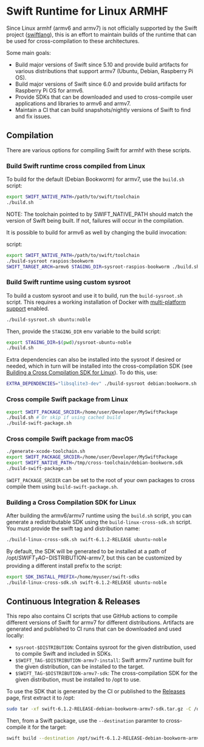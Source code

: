 # Swift Runtime for Linux ARMHF

Since Linux armhf (armv6 and armv7) is not officially supported by the Swift project ([swiftlang](https://github.com/swiftlang)), this is an effort
to maintain builds of the runtime that can be used for cross-compilation to these architectures.

Some main goals:

- Build major versions of Swift since 5.10 and provide build artifacts for various distributions that support armv7 (Ubuntu, Debian, Raspberry Pi OS).
- Build major versions of Swift since 6.0 and provide build artifacts for Raspberry Pi OS for armv6.
- Provide SDKs that can be downloaded and used to cross-compile user applications and libraries to armv6 and armv7.
- Maintain a CI that can build snapshots/nightly versions of Swift to find and fix issues.

## Compilation

There are various options for compiling Swift for armhf with these scripts.

### Build Swift runtime cross compiled from Linux

To build for the default (Debian Bookworm) for armv7, use the `build.sh` script:

```bash
export SWIFT_NATIVE_PATH=/path/to/swift/toolchain
./build.sh
```

NOTE: The toolchain pointed to by SWIFT_NATIVE_PATH should match the version of Swift being built.
If not, failures will occur in the compilation.

It is possible to build for armv6 as well by changing the build invocation:

script:

```bash
export SWIFT_NATIVE_PATH=/path/to/swift/toolchain
./build-sysroot raspios:bookworm
SWIFT_TARGET_ARCH=armv6 STAGING_DIR=sysroot-raspios-bookworm ./build.sh
```

### Build Swift runtime using custom sysroot

To build a custom sysroot and use it to build, run the `build-sysroot.sh` script. This requires a
working installation of Docker with [multi-platform support](https://docs.docker.com/build/building/multi-platform/) enabled.

```bash
./build-sysroot.sh ubuntu:noble
```

Then, provide the `STAGING_DIR` env variable to the build script:

```bash
export STAGING_DIR=$(pwd)/sysroot-ubuntu-noble
./build.sh
```

Extra dependencies can also be installed into the sysroot if desired or needed, which in turn will
be installed into the cross-compilation SDK (see [Building a Cross Compilation SDK for Linux](#building-a-cross-compilation-sdk-for-linux)). To do this, use:

```bash
EXTRA_DEPENDENCIES="libsqlite3-dev" ./build-sysroot debian:bookworm.sh
```

### Cross compile Swift package from Linux

```bash
export SWIFT_PACKAGE_SRCDIR=/home/user/Developer/MySwiftPackage
./build.sh # Or skip if using cached build
./build-swift-package.sh
```

### Cross compile Swift package from macOS

```bash
./generate-xcode-toolchain.sh
export SWIFT_PACKAGE_SRCDIR=/home/user/Developer/MySwiftPackage
export SWIFT_NATIVE_PATH=/tmp/cross-toolchain/debian-bookworm.sdk
./build-swift-package.sh
```

`SWIFT_PACKAGE_SRCDIR` can be set to the root of your own packages to cross compile them using `build-swift-package.sh`.

### Building a Cross Compilation SDK for Linux

After building the armv6/armv7 runtime using the `build.sh` script, you can generate a redistributable SDK
using the `build-linux-cross-sdk.sh` script. You must provide the swift tag and distribution name:

```bash
./build-linux-cross-sdk.sh swift-6.1.2-RELEASE ubuntu-noble
```

By default, the SDK will be generated to be installed at a path of /opt/$SWIFT_TAG-$DISTRIBUTION-armv7, but this can be customized by providing a different install prefix to the script:

```bash
export SDK_INSTALL_PREFIX=/home/myuser/swift-sdks
./build-linux-cross-sdk.sh swift-6.1.2-RELEASE ubuntu-noble
```

## Continuous Integration & Releases

This repo also contains CI scripts that use GitHub actions to compile different versions of Swift
for armv7 for different distributions. Artifacts are generated and published to CI runs that can
be downloaded and used locally:

- `sysroot-$DISTRIBUTION`: Contains sysroot for the given distribution, used to compile Swift and included in SDKs.
- `$SWIFT_TAG-$DISTRIBUTION-armv7-install`: Swift armv7 runtime built for the given distribution, can be installed to the target.
- `$SWIFT_TAG-$DISTRIBUTION-armv7-sdk`: The cross-compilation SDK for the given distribution, must be installed to /opt to use.

To use the SDK that is generated by the CI or published to the [Releases](https://github.com/xtremekforever/swift-armv7/releases) page, first
extract it to /opt:

```bash
sudo tar -xf swift-6.1.2-RELEASE-debian-bookworm-armv7-sdk.tar.gz -C /opt
```

Then, from a Swift package, use the `--destination` paramter to cross-compile it for the target:

```bash
swift build --destination /opt/swift-6.1.2-RELEASE-debian-bookworm-armv7/debian-bookworm.json
```
